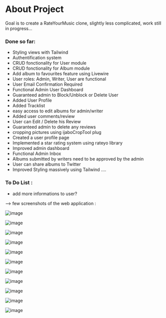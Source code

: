 # About Project
Goal is to create a RateYourMusic clone, slightly less complicated, work still in progress...

### Done so far:
- Styling views with Tailwind
- Authentification system
- CRUD fonctionality for User module
- CRUD fonctionality for Album module
- Add album to favourites feature using Livewire
- User roles: Admin, Writer, User are functional
- User Email Confirmation Required
- Functional Admin User Dashboard
- Guaranteed admin to Block/Unblock or Delete User
- Added User Profile
- Added Tracklist
- easy access to edit albums for admin/writer
- Added user comments/review
- User can Edit / Delete his Review 
- Guaranteed admin to delete any reviews
- cropping pictures using ijaboCropTool plug
- Created a user profile page
- Implemented a star rating system using rateyo library
- Improved admin dashboard
- Functional Admin Inbox
- Albums submitted by writers need to be approved by the admin
- User can share albums to Twitter
- Improved Styling massively using Tailwind
....


### To Do List : 
+ add more informations to user?

--> few screenshots of the web application :


![image](https://user-images.githubusercontent.com/99540220/186942140-8cda8fbb-b824-4613-830b-3e1cf6dca7e0.png)


![image](https://user-images.githubusercontent.com/99540220/187471151-2081b115-9553-47e2-84f4-db1ef985fa86.png)


![image](https://user-images.githubusercontent.com/99540220/185798675-d66371c9-82e1-4796-8510-69fca66edbf2.png)


![image](https://user-images.githubusercontent.com/99540220/186158692-4ae0bf8f-cb0e-4e60-ad3d-c546270508dc.png)


![image](https://user-images.githubusercontent.com/99540220/187696819-a6667250-f1a9-4b43-b659-88fe49863ea8.png)


![image](https://user-images.githubusercontent.com/99540220/186442148-77383a50-64a0-4e0e-a0db-596b5660e6ab.png)


![image](https://user-images.githubusercontent.com/99540220/187696039-a8c0ad82-2b0e-4f41-ae95-0ee72bf90ec1.png)


![image](https://user-images.githubusercontent.com/99540220/187696093-eccc9eda-5f69-42da-ab66-038fda3461ba.png)


![image](https://user-images.githubusercontent.com/99540220/187696171-6e10757f-0990-41c2-94c4-f657d8d9f8a0.png)


![image](https://user-images.githubusercontent.com/99540220/187696287-74dd69aa-ef67-42d8-845b-4d6c87b27902.png)


![image](https://user-images.githubusercontent.com/99540220/187696593-09757373-f256-4e3b-b73b-f1642b693964.png)

